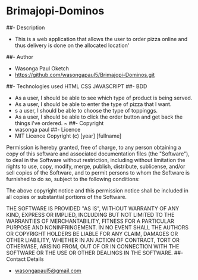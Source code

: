 # Brimajopi-Dominos

##- Description 
- This is a web application that allows the user to order pizza online and thus delivery is done on the allocated location'

##- Author 
- Wasonga Paul Oketch
- https://github.com/wasongapaul5/Brimajopi-Dominos.git

##- Technologies used
HTML
CSS
JAVASCRIPT
##- BDD 

- As a user, I should be able to see which type of product is being served.
- As a user, I should be able to enter the type of pizza that I want.
- s a user, I should be able to choose the type of toppinggs.
- As a user, I should be able to click the order button and get back the things i've ordered.
~
 ##- Copyright 
- wasonga paul
##- Licence
- MIT Licence
Copyright (c) [year] [fullname]

Permission is hereby granted, free of charge, to any person obtaining a copy
of this software and associated documentation files (the "Software"), to deal
in the Software without restriction, including without limitation the rights
to use, copy, modify, merge, publish, distribute, sublicense, and/or sell
copies of the Software, and to permit persons to whom the Software is
furnished to do so, subject to the following conditions:

The above copyright notice and this permission notice shall be included in all
copies or substantial portions of the Software.

THE SOFTWARE IS PROVIDED "AS IS", WITHOUT WARRANTY OF ANY KIND, EXPRESS OR
IMPLIED, INCLUDING BUT NOT LIMITED TO THE WARRANTIES OF MERCHANTABILITY,
FITNESS FOR A PARTICULAR PURPOSE AND NONINFRINGEMENT. IN NO EVENT SHALL THE
AUTHORS OR COPYRIGHT HOLDERS BE LIABLE FOR ANY CLAIM, DAMAGES OR OTHER
LIABILITY, WHETHER IN AN ACTION OF CONTRACT, TORT OR OTHERWISE, ARISING FROM,
OUT OF OR IN CONNECTION WITH THE SOFTWARE OR THE USE OR OTHER DEALINGS IN THE
SOFTWARE.
##- Contact Details
- wasongapaul5@gmail.com